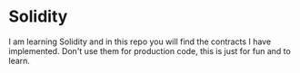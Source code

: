 # Solidity


I am learning Solidity and in this repo you will find the contracts I have implemented. 
Don't use them for production code, this is just for fun and to learn.
